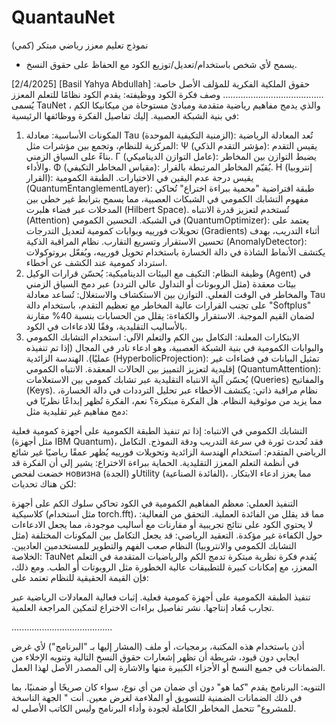 # QuantauNet
نموذج تعليم معزز رياضي مبتكر (كمي)


- يسمح لأي شخص باستخدام/تعديل/توزيع الكود مع الحفاظ على حقوق النسخ.

 [2/4/2025] [Basil Yahya Abdullah]
  حقوق الملكية الفكرية للمؤلف الأصل خاصة:
  ........................................
وصف فكرة الكود ووظيفته:
يقدم الكود نظامًا للتعلم المعزز يُسمى TauNet ، والذي يدمج مفاهيم رياضية متقدمة ومبادئ مستوحاة من ميكانيكا الكم في بنية الشبكة العصبية. إليك تفاصيل الفكرة ووظائفها الرئيسية:

1. المكونات الأساسية:
معادلة Tau (الزمنية التكيفية الموحدة):
تُعد المعادلة الرياضية المركزية للنظام، وتجمع بين مؤشرات مثل:
Ψ (مؤشر التقدم الذكي): يقيس التقدم بناءً على السياق الزمني.
Γ (عامل التوازن الديناميكي): يضبط التوازن بين المخاطر والأداء.
Φ (مقياس المخاطر التكيفي): يُقيّم المخاطر المرتبطة بالقرار.
H (إنتروبيا القرار): يقيس درجة عدم اليقين في الاختيارات.
الطبقة الكمومية (QuantumEntanglementLayer):
طبقة افتراضية "محمية ببراءة اختراع" تُحاكي مفهوم التشابك الكمومي في الشبكات العصبية، مما يسمح بترابط غير خطي بين المدخلات عبر فضاء هلبرت (Hilbert Space). تُستخدم لتعزيز قدرة الانتباه (Attention) في الشبكة.
التحسين الكمومي (QuantumOptimizer):
يعتمد على تحويلات فورييه وبوابات كمومية لتعديل التدرجات (Gradients) أثناء التدريب، بهدف تحسين الاستقرار وتسريع التقارب.
نظام المراقبة الذكية (AnomalyDetector):
يكتشف الأنماط الشاذة في دالة الخسارة باستخدام تحويل فورييه، ويُفعّل بروتوكولات استرداد كمومية عند الكشف عن أخطاء.
2. وظيفة النظام:
التكيف مع البيئات الديناميكية:
يُحسّن قرارات الوكيل (Agent) في بيئات معقدة (مثل الروبوتات أو التداول عالي التردد) عبر دمج السياق الزمني والمخاطر في الوقت الفعلي.
التوازن بين الاستكشاف والاستغلال:
تُساعد معادلة Tau على تجنب القرارات عالية المخاطر مع تعظيم التقدم، باستخدام دالة "Softplus" لضمان القيم الموجبة.
الاستقرار والكفاءة:
يقلل من الحسابات بنسبة 40% مقارنة بالأساليب التقليدية، وفقًا للادعاءات في الكود.
3. الابتكارات المعلنة:
التكامل بين الكم والتعلم الآلي:
استخدام التشابك الكمومي والبوابات الكمومية في بنية الشبكة العصبية، وهو ادعاء نادر في المجال (إذا تم تنفيذه عمليًا).
الهندسة الزائدية (HyperbolicProjection):
تمثيل البيانات في فضاءات غير إقليدية لتعزيز التمييز بين الحالات المعقدة.
الانتباه الكمومي (QuantumAttention):
يُحسّن آلية الانتباه التقليدية عبر تشابك كمومي بين الاستعلامات (Queries) والمفاتيح (Keys).
نظام مراقبة ذاتي:
يكتشف الأخطاء عبر تحليل الترددات في دالة الخسارة، مما يزيد من موثوقية النظام.
هل الفكرة مبتكرة؟
نعم، الفكرة تُظهر إبداعًا نظريًا في دمج مفاهيم غير تقليدية مثل:

التشابك الكمومي في الانتباه:
إذا تم تنفيذ الطبقة الكمومية على أجهزة كمومية فعلية (مثل أجهزة IBM Quantum)، فقد تُحدث ثورة في سرعة التدريب ودقة النموذج.
التكامل الرياضي المتقدم:
استخدام الهندسة الزائدية وتحويلات فورييه يُظهر عمقًا رياضيًا غير شائع في أنظمة التعلم المعزز التقليدية.
الحماية ببراءة الاختراع:
يشير إلى أن الفكرة قد خضعت لفحص новизна (الجدة) وUtility (الفائدة الصناعية)، مما يعزز ادعاء الابتكار.
لكن هناك تحديات:

التنفيذ العملي:
معظم المفاهيم الكمومية في الكود تحاكي سلوك الكم على أجهزة كلاسيكية (مثل استخدام torch.fft)، مما قد يقلل من الفائدة العملية.
التحقق من الفعالية:
لا يحتوي الكود على نتائج تجريبية أو مقارنات مع أساليب موجودة، مما يجعل الادعاءات حول الكفاءة غير مؤكدة.
التعقيد الرياضي:
قد يجعل التكامل بين المكونات المختلفة (مثل التشابك الكمومي والانتروبيا) النظام صعب الفهم والتطوير للمستخدمين العاديين.
الخلاصة:
TauNet يُقدم فكرة نظرية مبتكرة تدمج الكم والرياضيات المتقدمة في التعلم المعزز، مع إمكانات كبيرة للتطبيقات عالية الخطورة مثل الروبوتات أو الطب. ومع ذلك، فإن القيمة الحقيقية للنظام تعتمد على:

تنفيذ الطبقة الكمومية على أجهزة كمومية فعلية.
إثبات فعالية المعادلات الرياضية عبر تجارب مُعاد إنتاجها.
نشر تفاصيل براءات الاختراع لتمكين المراجعة العلمية.

  ........................................

أذن باستخدام هذه المكتبة، برمجيات، أو ملف (المشار إليها بـ "البرنامج") لأي غرض ايجابي دون قيود، 
شريطة أن تظهر إشعارات حقوق النسخ التالية وتنويه الإخلاء من الضمانات في جميع النسخ أو الأجزاء الكبيرة منها والاشارة إلى المصدر الأصل لهذا العمل.

التنويه:
البرنامج يقدم "كما هو" دون أي ضمان من أي نوع، سواء كان صريحًا أو ضمنيًا، 
بما في ذلك الضمانات الضمنية للتسويق أو الملاءمة لغرض معين. 
أنت " الجهة الناسخة للمشروع" تتحمل المخاطر الكاملة لجودة وأداء البرنامج وليس الكاتب الأصلي له.
